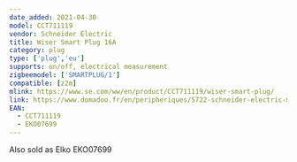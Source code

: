 ```yaml
---
date_added: 2021-04-30
model: CCT711119
vendor: Schneider Electric 
title: Wiser Smart Plug 16A
category: plug
type: ['plug','eu']
supports: on/off, electrical measurement
zigbeemodel: ['SMARTPLUG/1']
compatible: [z2m]
mlink: https://www.se.com/ww/en/product/CCT711119/wiser-smart-plug/
link: https://www.domadoo.fr/en/peripheriques/5722-schneider-electric-micromodule-interrupteur-eclairage-connecte-zigbee-30-wiser-3606481048172.html
EAN:
  - CCT711119
  - EKO07699
---
```

Also sold as Elko EKO07699
